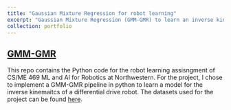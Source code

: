 ```yaml
---
title: "Gaussian Mixture Regression for robot learning"
excerpt: "Gaussian Mixture Regression (GMM-GMR) to learn an inverse kinematics model of a robot based on a given dataset<br/><img src='/images/gmmgmr.png'>"
collection: portfolio
---
```


## [GMM-GMR](https://github.com/larisaycl/SeqQP)
This repo contains the Python code for the robot learning assisngment of CS/ME 469 ML and AI for Robotics at Northwestern. For the project, I chose to implement a GMM-GMR pipeline in python to learn a model for the inverse kinemaitcs of a differential drive robot. The datasets used for the project can be found [here](http://asrl.utias.utoronto.ca/datasets/mrclam/index.html).